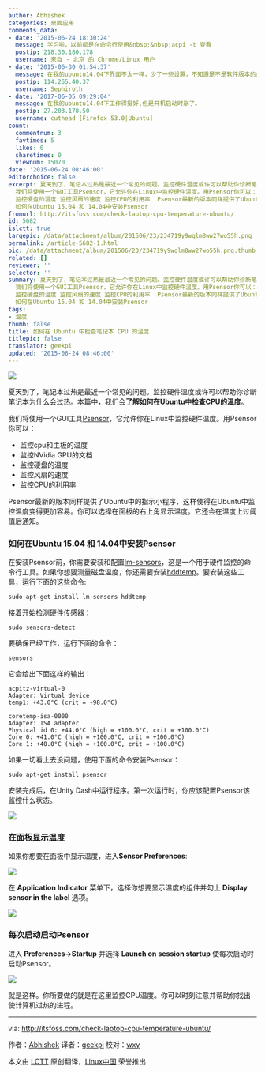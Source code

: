 ```yaml
---
author: Abhishek
categories: 桌面应用
comments_data:
- date: '2015-06-24 18:30:24'
  message: 学习啦，以前都是在命令行使用&nbsp;&nbsp;acpi -t 查看
  postip: 218.30.180.178
  username: 来自 - 北京 的 Chrome/Linux 用户
- date: '2015-06-30 01:54:37'
  message: 在我的ubuntu14.04下界面不太一样，少了一些设置，不知道是不是软件版本的问题。
  postip: 114.255.40.37
  username: Sephiroth
- date: '2017-06-05 09:29:04'
  message: 在我的ubuntu14.04下工作得挺好,但是开机启动时崩了。
  postip: 27.203.178.50
  username: cuthead [Firefox 53.0|Ubuntu]
count:
  commentnum: 3
  favtimes: 5
  likes: 0
  sharetimes: 0
  viewnum: 15070
date: '2015-06-24 08:46:00'
editorchoice: false
excerpt: 夏天到了，笔记本过热是最近一个常见的问题。监控硬件温度或许可以帮助你诊断笔记本为什么会过热。本篇中，我们会了解如何在Ubuntu中检查CPU的温度。
  我们将使用一个GUI工具Psensor，它允许你在Linux中监控硬件温度。用Psensor你可以：  监控cpu和主板的温度 监控NVidia GPU的文档
  监控硬盘的温度 监控风扇的速度 监控CPU的利用率  Psensor最新的版本同样提供了Ubuntu中的指示小程序，这样使得在Ubuntu中监控温度变得更加容易。你可以选择在面板的右上角显示温度。它还会在温度上过阈值后通知。
  如何在Ubuntu 15.04 和 14.04中安装Psensor
fromurl: http://itsfoss.com/check-laptop-cpu-temperature-ubuntu/
id: 5682
islctt: true
largepic: /data/attachment/album/201506/23/234719y9wqlm8ww27wo55h.png
permalink: /article-5682-1.html
pic: /data/attachment/album/201506/23/234719y9wqlm8ww27wo55h.png.thumb.jpg
related: []
reviewer: ''
selector: ''
summary: 夏天到了，笔记本过热是最近一个常见的问题。监控硬件温度或许可以帮助你诊断笔记本为什么会过热。本篇中，我们会了解如何在Ubuntu中检查CPU的温度。
  我们将使用一个GUI工具Psensor，它允许你在Linux中监控硬件温度。用Psensor你可以：  监控cpu和主板的温度 监控NVidia GPU的文档
  监控硬盘的温度 监控风扇的速度 监控CPU的利用率  Psensor最新的版本同样提供了Ubuntu中的指示小程序，这样使得在Ubuntu中监控温度变得更加容易。你可以选择在面板的右上角显示温度。它还会在温度上过阈值后通知。
  如何在Ubuntu 15.04 和 14.04中安装Psensor
tags:
- 温度
thumb: false
title: 如何在 Ubuntu 中检查笔记本 CPU 的温度
titlepic: false
translator: geekpi
updated: '2015-06-24 08:46:00'
---
```


![](/data/attachment/album/201506/23/234719y9wqlm8ww27wo55h.png)


夏天到了，笔记本过热是最近一个常见的问题。监控硬件温度或许可以帮助你诊断笔记本为什么会过热。本篇中，我们会**了解如何在Ubuntu中检查CPU的温度**。


我们将使用一个GUI工具[Psensor](http://wpitchoune.net/blog/psensor/)，它允许你在Linux中监控硬件温度。用Psensor你可以：


* 监控cpu和主板的温度
* 监控NVidia GPU的文档
* 监控硬盘的温度
* 监控风扇的速度
* 监控CPU的利用率


Psensor最新的版本同样提供了Ubuntu中的指示小程序，这样使得在Ubuntu中监控温度变得更加容易。你可以选择在面板的右上角显示温度。它还会在温度上过阈值后通知。


### 如何在Ubuntu 15.04 和 14.04中安装Psensor


在安装Psensor前，你需要安装和配置[lm-sensors](http://www.lm-sensors.org/)，这是一个用于硬件监控的命令行工具。如果你想要测量磁盘温度，你还需要安装[hddtemp](https://wiki.archlinux.org/index.php/Hddtemp)。要安装这些工具，运行下面的这些命令:



```
sudo apt-get install lm-sensors hddtemp

```

接着开始检测硬件传感器：



```
sudo sensors-detect

```

要确保已经工作，运行下面的命令：



```
sensors

```

它会给出下面这样的输出：



```
acpitz-virtual-0
Adapter: Virtual device
temp1: +43.0°C (crit = +98.0°C)

coretemp-isa-0000
Adapter: ISA adapter
Physical id 0: +44.0°C (high = +100.0°C, crit = +100.0°C)
Core 0: +41.0°C (high = +100.0°C, crit = +100.0°C)
Core 1: +40.0°C (high = +100.0°C, crit = +100.0°C)

```

如果一切看上去没问题，使用下面的命令安装Psensor：



```
sudo apt-get install psensor

```

安装完成后，在Unity Dash中运行程序。第一次运行时，你应该配置Psensor该监控什么状态。


![](/data/attachment/album/201506/23/234720sgi4oj6z7jyjt7gy.jpg)


### 在面板显示温度


如果你想要在面板中显示温度，进入**Sensor Preferences**:


![](/data/attachment/album/201506/23/234721raf5xjtuasuukhqu.jpg)


在 **Application Indicator** 菜单下，选择你想要显示温度的组件并勾上 **Display sensor in the label** 选项。


![](/data/attachment/album/201506/23/234723wccmmbomehr91btb.jpg)


### 每次启动启动Psensor


进入 **Preferences->Startup** 并选择 **Launch on session startup** 使每次启动时启动Psensor。


![](/data/attachment/album/201506/23/234723skznw6slnkrs4u84.jpg)


就是这样。你所要做的就是在这里监控CPU温度。你可以时刻注意并帮助你找出使计算机过热的进程。




---


via: <http://itsfoss.com/check-laptop-cpu-temperature-ubuntu/>


作者：[Abhishek](http://itsfoss.com/author/abhishek/) 译者：[geekpi](https://github.com/geekpi) 校对：[wxy](https://github.com/wxy)


本文由 [LCTT](https://github.com/LCTT/TranslateProject) 原创翻译，[Linux中国](https://linux.cn/) 荣誉推出